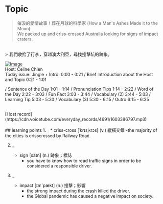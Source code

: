 # Topic

> 催淚的愛情故事！葬在月球的科學家 (How a Man's Ashes Made it to the Moon) <br>
> We packed up and criss-crossed Australia looking for signs of impact craters.
 <br>
> 我們收拾了行李，穿越澳大利亞，尋找撞擊坑的跡象。

 <br>

[![Image](https://cdn.voicetube.com/assets/thumbnails/0QCthIUsguU.jpg)](https://www.youtube.com/embed/0QCthIUsguU?rel=0&showinfo=0&cc_load_policy=0&controls=1&autoplay=1&iv_load_policy=3&playsinline=1&wmode=transparent&start=119&end=126&enablejsapi=1&origin=https://tw.voicetube.com&widgetid=1)<br>
Host: Celine Chien
<br>Today issue: Jingle + Intro: 0:00 - 0:21 / Brief Introduction about the Host and Topic 0:21 - 1:01

/ Sentence of the Day 1:01 - 1:14 / Pronunciation Tips 1:14 - 2:22 / Word of the Day 2:22 - 3:03 / Fun Fact 3:03 - 3:44 / Vocabulary (2) 3:44 - 5:03 / Learning Tip 5:03 - 5:30 / Vocabulary (3) 5:30 - 6:15 / Outro 6:15 - 6:25


<br>
[Host record](https://cdn.voicetube.com/everyday_records/4691/1603386797.mp3)
<br><br>
## learning points
1. _
	* criss-cross [ˈkrɪsˌkrɔs] (v.) 縱橫交錯
		-the majority of the cities is crisscrossed by Railway Road.

2. _
	* sign  [saɪn] (n.) 跡象；標誌
		- you have to know how to read traffic signs in order to be considered a responsible driver.

3. _
	* impact  [ɪmˋpækt] (n.) 撞擊；影響
		- the strong impact during the crash killed the driver.
		- the Global pandemic has caused a negative impact on society.
